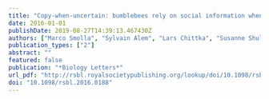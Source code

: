 ```yaml
---
title: "Copy-when-uncertain: bumblebees rely on social information when rewards are highly variable"
date: 2016-01-01
publishDate: 2019-08-27T14:39:13.467430Z
authors: ["Marco Smolla", "Sylvain Alem", "Lars Chittka", "Susanne Shultz"]
publication_types: ["2"]
abstract: ""
featured: false
publication: "*Biology Letters*"
url_pdf: "http://rsbl.royalsocietypublishing.org/lookup/doi/10.1098/rsbl.2016.0188"
doi: "10.1098/rsbl.2016.0188"
---
```


